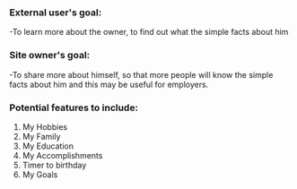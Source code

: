 ### External user's goal: 
-To learn more about the owner, to find out what the simple facts about him

### Site owner's goal: 
-To share more about himself, so that more people will know the simple facts about him and this may be useful for employers.

### Potential features to include:
1. My Hobbies
2. My Family
3. My Education 
4. My Accomplishments
5. Timer to birthday
6. My Goals 
